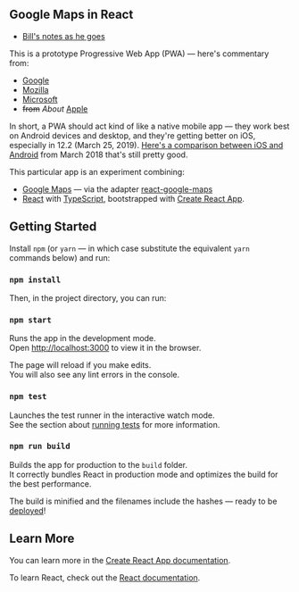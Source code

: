 ## Google Maps in React

* [Bill's notes as he goes](https://www.evernote.com/l/AF66Ujp7hstPxoBWI_Xebjx2c4uY5X7hnq0)

This is a prototype Progressive Web App (PWA) — here's commentary from:

* [Google](https://developers.google.com/web/progressive-web-apps/)
* [Mozilla](https://developer.mozilla.org/en-US/docs/Web/Progressive_web_apps)
* [Microsoft](https://developer.microsoft.com/en-us/windows/pwa)
* ~~from~~ *About* [Apple](https://medium.com/@firt/whats-new-on-ios-12-2-for-progressive-web-apps-75c348f8e945)

In short, a PWA should act kind of like a native mobile app — they work best on Android devices and desktop, and they're getting better on iOS, especially in 12.2 (March 25, 2019). [Here's a comparison between iOS and Android](https://medium.com/@firt/progressive-web-apps-on-ios-are-here-d00430dee3a7) from March 2018 that's still pretty good.

This particular app is an experiment combining:

* [Google Maps](https://developers.google.com/maps/documentation/javascript/tutorial) — via the adapter [react-google-maps](https://github.com/tomchentw/react-google-maps)
* [React](https://reactjs.org/) with [TypeScript](https://www.typescriptlang.org/), bootstrapped with [Create React App](https://github.com/facebook/create-react-app).

## Getting Started

Install `npm` (or `yarn` — in which case substitute the equivalent `yarn` commands below) and run:

### `npm install`

Then, in the project directory, you can run:

### `npm start`

Runs the app in the development mode.<br>
Open [http://localhost:3000](http://localhost:3000) to view it in the browser.

The page will reload if you make edits.<br>
You will also see any lint errors in the console.

### `npm test`

Launches the test runner in the interactive watch mode.<br>
See the section about [running tests](https://facebook.github.io/create-react-app/docs/running-tests) for more information.

### `npm run build`

Builds the app for production to the `build` folder.<br>
It correctly bundles React in production mode and optimizes the build for the best performance.

The build is minified and the filenames include the hashes — ready to be [deployed](https://facebook.github.io/create-react-app/docs/deployment)!

## Learn More

You can learn more in the [Create React App documentation](https://facebook.github.io/create-react-app/docs/getting-started).

To learn React, check out the [React documentation](https://reactjs.org/).